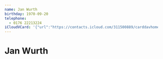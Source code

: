 ```yaml
---
name: Jan Wurth
birthday: 1970-09-20
telephone:
  - 0176 22213224
iCloudVCard: '{"url":"https://contacts.icloud.com/311500889/carddavhome/card/32C8DB79-8024-4232-80A7-4050C5D7ACEB.vcf","etag":"\"kmfha4su\"","data":"BEGIN:VCARD\r\nVERSION:3.0\r\nFN:\r\nN:Wurth;Jan;;;\r\nUID:96F9825C-2774-4F6A-8E6B-6BAE5DB40FDE\r\nBDAY;VALUE=date:1970-09-20\r\nPRODID:-//Apple Inc.//iOS 11.3//EN\r\nREV:2025-04-03T22:16:59Z\r\nORG:;\r\nTEL:0176 22213224\r\nEND:VCARD"}'
---
```

# Jan Wurth